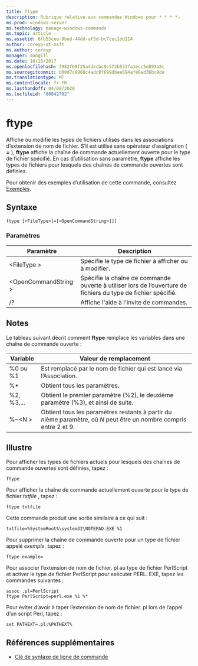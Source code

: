 ```yaml
---
title: ftype
description: Rubrique relative aux commandes Windows pour * * * *-
ms.prod: windows-server
ms.technology: manage-windows-commands
ms.topic: article
ms.assetid: 6fb53cee-9bed-44dd-af5d-bc7cec1dd114
author: coreyp-at-msft
ms.author: coreyp
manager: dongill
ms.date: 10/16/2017
ms.openlocfilehash: f982f68f25a4decbc9c572b533fa1ecc5e893a8c
ms.sourcegitcommit: b00d7c8968c4adc8f699dbee694afe6ed36bc9de
ms.translationtype: MT
ms.contentlocale: fr-FR
ms.lasthandoff: 04/08/2020
ms.locfileid: "80842702"
---
```

# <a name="ftype"></a>ftype



Affiche ou modifie les types de fichiers utilisés dans les associations d’extension de nom de fichier. S’il est utilisé sans opérateur d’assignation ( **=** ), **ftype** affiche la chaîne de commande actuellement ouverte pour le type de fichier spécifié. En cas d’utilisation sans paramètre, **ftype** affiche les types de fichiers pour lesquels des chaînes de commande ouvertes sont définies.

Pour obtenir des exemples d’utilisation de cette commande, consultez [Exemples](#BKMK_examples).

## <a name="syntax"></a>Syntaxe

```
ftype [<FileType>[=[<OpenCommandString>]]]
```

### <a name="parameters"></a>Paramètres

|Paramètre|Description|
|---------|-----------|
|\<FileType >|Spécifie le type de fichier à afficher ou à modifier.|
|\<OpenCommandString >|Spécifie la chaîne de commande ouverte à utiliser lors de l’ouverture de fichiers du type de fichier spécifié.|
|/?|Affiche l'aide à l'invite de commandes.|

## <a name="remarks"></a>Notes

Le tableau suivant décrit comment **ftype** remplace les variables dans une chaîne de commande ouverte :

|Variable|Valeur de remplacement|
|--------|-----------------|
|%0 ou %1|Est remplacé par le nom de fichier qui est lancé via l’Association.|
|%*|Obtient tous les paramètres.|
|%2, %3,...|Obtient le premier paramètre (%2), le deuxième paramètre (%3), et ainsi de suite.|
|%~\<N >|Obtient tous les paramètres restants à partir du *n*ième paramètre, où *N* peut être un nombre compris entre 2 et 9.|

## <a name="examples"></a><a name=BKMK_examples></a>Illustre

Pour afficher les types de fichiers actuels pour lesquels des chaînes de commande ouvertes sont définies, tapez :
```
ftype
```
Pour afficher la chaîne de commande actuellement ouverte pour le type de fichier *txtfile* , tapez :
```
ftype txtfile
```
Cette commande produit une sortie similaire à ce qui suit :
```
txtfile=%SystemRoot%\system32\NOTEPAD.EXE %1
```
Pour supprimer la chaîne de commande ouverte pour un type de fichier appelé *exemple*, tapez :
```
ftype example=
```
Pour associer l’extension de nom de fichier. pl au type de fichier PerlScript et activer le type de fichier PerlScript pour exécuter PERL. EXE, tapez les commandes suivantes :
```
assoc .pl=PerlScript 
ftype PerlScript=perl.exe %1 %*
```
Pour éviter d’avoir à taper l’extension de nom de fichier. pl lors de l’appel d’un script Perl, tapez :
```
set PATHEXT=.pl;%PATHEXT%
```

## <a name="additional-references"></a>Références supplémentaires

- [Clé de syntaxe de ligne de commande](command-line-syntax-key.md)